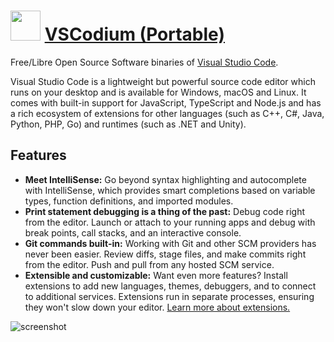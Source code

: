 # <img src="https://cdn.jsdelivr.net/gh/Thilas/chocolatey-packages@3613049f2b409f2656a40a09079b1a0851171dfd/vscodium/icon.png" width="48" height="48"/> [VSCodium (Portable)](https://chocolatey.org/packages/vscodium.portable)

Free/Libre Open Source Software binaries of [Visual Studio Code](https://chocolatey.org/packages/vscode).

Visual Studio Code is a lightweight but powerful source code editor which runs on your desktop and is available for Windows, macOS and Linux. It comes with built-in support for JavaScript, TypeScript and Node.js and has a rich ecosystem of extensions for other languages (such as C++, C#, Java, Python, PHP, Go) and runtimes (such as .NET and Unity).

## Features

* **Meet IntelliSense:** Go beyond syntax highlighting and autocomplete with IntelliSense, which provides smart completions based on variable types, function definitions, and imported modules.
* **Print statement debugging is a thing of the past:** Debug code right from the editor. Launch or attach to your running apps and debug with break points, call stacks, and an interactive console.
* **Git commands built-in:** Working with Git and other SCM providers has never been easier. Review diffs, stage files, and make commits right from the editor. Push and pull from any hosted SCM service.
* **Extensible and customizable:** Want even more features? Install extensions to add new languages, themes, debuggers, and to connect to additional services. Extensions run in separate processes, ensuring they won't slow down your editor. [Learn more about extensions.](https://code.visualstudio.com/docs/editor/extension-gallery)

![screenshot](https://cdn.jsdelivr.net/gh/Thilas/chocolatey-packages@657099dac6a46b93b79700820f37f1b15f937534/vscodium/screenshot.png)

